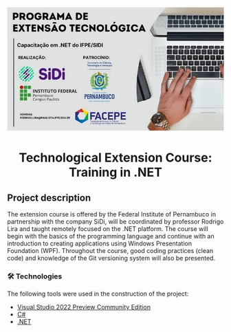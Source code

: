 <h1 align="center">
  <img alt="IFPE-SiDi" src="pet-.net-platform(logo).png" />
</h1>

<h1 align="center">Technological Extension Course: Training in .NET </h1>

## Project description

The extension course is offered by the Federal Institute of Pernambuco in partnership with the company SiDi, will be coordinated by professor Rodrigo Lira and taught remotely focused on the .NET platform. The course will begin with the basics of the programming language and continue with an introduction to creating applications using Windows Presentation Foundation (WPF). Throughout the course, good coding practices (clean code) and knowledge of the Git versioning system will also be presented.

### 🛠 Technologies

The following tools were used in the construction of the project:

- [Visual Studio 2022 Preview Community Edition](https://visualstudio.microsoft.com/pt-br/vs/preview/)
- [C#](https://docs.microsoft.com/pt-br/dotnet/csharp/)
- [.NET](https://docs.microsoft.com/pt-br/dotnet/core/whats-new/dotnet-core-3-1)
